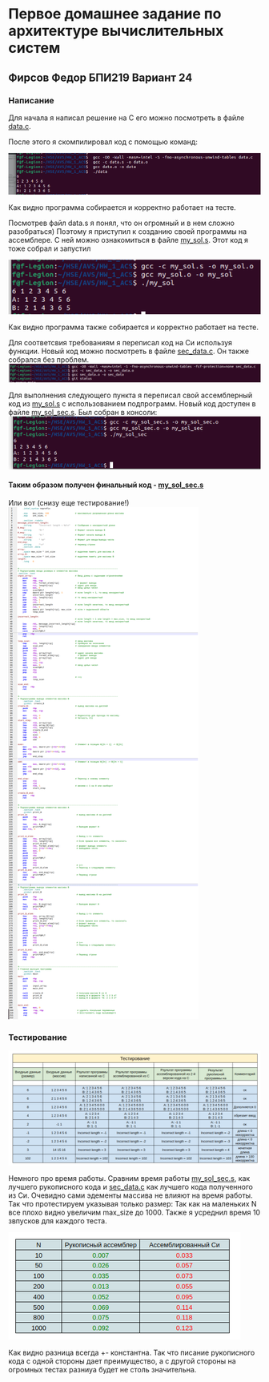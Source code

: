 # Первое домашнее задание по архитектуре вычислительных систем
## Фирсов Федор БПИ219 Вариант 24

### Написание
Для начала я написал решение на С его можно посмотреть в файле [data.c](data.c).

После этого я скомпилировал код с помощью команд: 

![](img/1.png)

Как видно программа собирается и корректно работает на тесте.

Посмотрев файл data.s я понял, что он огромный и в нем сложно разобраться)
Поэтому я приступил к созданию своей программы на ассемблере. 
С ней можно ознакомиться в файле [my_sol.s](my_sol.s). 
Этот код я тоже собрал и запустил

![](img/2.png)

Как видно программа также собирается и корректно работает на тесте.

Для соответсвия требованиям я переписал код на Си используя функции. Новый код можно посмотреть в файле [sec_data.c](sec_data.c).
Он также собрался без проблем.
![](img/5.png)

Для выполнения следующего пункта я переписал свой ассемблерный код из [my_sol.s](my_sol.s) с использованием подпрограмм.
Новый код доступен в файле [my_sol_sec.s](my_sol_sec.s). Был собран в консоли:
![](img/6.png)
#### Таким образом получен финальный код - [my_sol_sec.s](my_sol_sec.s)
Или вот (снизу еще тестирование!)
![](img/Merged_document.png)


### Тестирование

![](img/4.png)

Немного про время работы. Сравним время работы [my_sol_sec.s](my_sol_sec.s), как лучшего рукописного кода и [sec_data.c](sec_data.c) как лучшего кода полученного из Си. Очевидно сами эдементы массива не влияют на время работы. Так что протестируем указывая только размер:
Так как на маленьких N все плохо видно увеличим max_size до 1000. Также я усреднил время 10 звпусков для каждого теста.

![](img/7.png)

Как видно разница всегда +- константна. Так что писание рукописного кода с одной стороны дает преимущество, а с другой стороны на огромных тестах разниуа будет не столь значительна.
